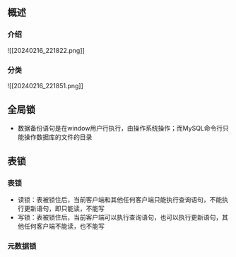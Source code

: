 ## 概述
### 介绍
![[20240216_221822.png]]
### 分类
![[20240216_221851.png]]
## 全局锁
- 数据备份语句是在window用户行执行，由操作系统操作；而MySQL命令行只能操作数据库的文件的目录
## 表锁
### 表锁
- 读锁：表被锁住后，当前客户端和其他任何客户端只能执行查询语句，不能执行更新语句，即只能读，不能写
- 写锁：表被锁住后，当前客户端可以执行查询语句，也可以执行更新语句，其他任何客户端不能读，也不能写
### 元数据锁


